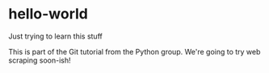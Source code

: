 # hello-world
Just trying to learn this stuff

This is part of the Git tutorial from the Python group. We're going to try web scraping soon-ish!
